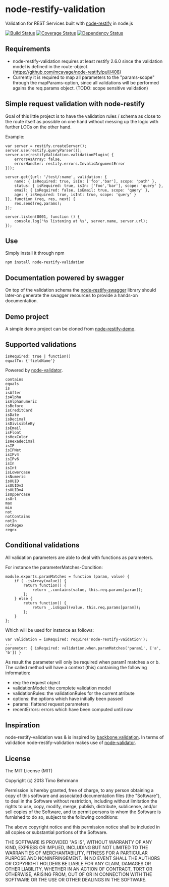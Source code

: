 # node-restify-validation
Validation for REST Services built with [node-restify](https://github.com/mcavage/node-restify) in node.js

[![Build Status](https://travis-ci.org/z0mt3c/node-restify-validation.png)](https://travis-ci.org/z0mt3c/node-restify-validation)
[![Coverage Status](https://coveralls.io/repos/z0mt3c/node-restify-validation/badge.png?branch=master)](https://coveralls.io/r/z0mt3c/node-restify-validation?branch=master)
[![Dependency Status](https://gemnasium.com/z0mt3c/node-restify-validation.png)](https://gemnasium.com/z0mt3c/node-restify-validation)

## Requirements
* node-restify-validation requires at least restify 2.6.0 since the validation model is defined in the route-object. (https://github.com/mcavage/node-restify/pull/408)
* Currently it is required to map all parameters to the "params-scope" through the mapParams-option, since all validations will be performed agains the req.params object. (TODO: scope sensitive validation)


## Simple request validation with node-restify
Goal of this little project is to have the validation rules / schema as close to the route itself as possible on one hand without messing up the logic with further LOCs on the other hand.

Example:

    var server = restify.createServer();
    server.use(restify.queryParser());
    server.use(restifyValidation.validationPlugin( {
        errorsAsArray: false,
        errorHandler: restify.errors.InvalidArgumentError
    }));

    server.get({url: '/test/:name', validation: {
        name: { isRequired: true, isIn: ['foo','bar'], scope: 'path' },
        status: { isRequired: true, isIn: ['foo','bar'], scope: 'query' },
        email: { isRequired: false, isEmail: true, scope: 'query' },
        age: { isRequired: true, isInt: true, scope: 'query' }
    }}, function (req, res, next) {
        res.send(req.params);
    });

    server.listen(8001, function () {
        console.log('%s listening at %s', server.name, server.url);
    });


## Use
Simply install it through npm

    npm install node-restify-validation


## Documentation powered by swagger
On top of the validation schema the [node-restify-swagger](https://github.com/z0mt3c/node-restify-swagger) library should later-on generate the swagger resources to provide a hands-on documentation.


## Demo project
A simple demo project can be cloned from [node-restify-demo](https://github.com/z0mt3c/node-restify-demo).


## Supported validations

    isRequired: true | function()
    equalTo: {'fieldName'}

Powered by [node-validator](https://github.com/chriso/validator.js).

    contains
    equals
    is
    isAfter
    isAlpha
    isAlphanumeric
    isBefore
    isCreditCard
    isDate
    isDecimal
    isDivisibleBy
    isEmail
    isFloat
    isHexColor
    isHexadecimal
    isIP
    isIPNet
    isIPv4
    isIPv6
    isIn
    isInt
    isLowercase
    isNumeric
    isUUID
    isUUIDv3
    isUUIDv4
    isUppercase
    isUrl
    max
    min
    not
    notContains
    notIn
    notRegex
    regex


## Conditional validations
All validation parameters are able to deal with functions as parameters.

For instance the parameterMatches-Condition:

    module.exports.paramMatches = function (param, value) {
        if (_.isArray(value)) {
            return function() {
                return _.contains(value, this.req.params[param]);
            };
        } else {
            return function() {
                return _.isEqual(value, this.req.params[param]);
            };
        }
    };

Which will be used for instance as follows:

    var validation = isRequired: require('node-restify-vaidation');
    ...
    parameter: { isRequired: validation.when.paramMatches('param1', ['a', 'b']) }

As result the parameter will only be required when param1 matches a or b. The called method will have a context (this) containing the following information:

* req: the request object
* validationModel: the complete validation model
* validationRules: the validationRules for the current atribute
* options: the options which have initially been passed
* params: flattend request parameters
* recentErrors: errors which have been computed until now


## Inspiration
node-restify-validation was & is inspired by [backbone.validation](https://github.com/thedersen/backbone.validation).
In terms of validation node-restify-validation makes use of [node-validator](https://github.com/chriso/node-validator).


## License
The MIT License (MIT)

Copyright (c) 2013 Timo Behrmann

Permission is hereby granted, free of charge, to any person obtaining a copy
of this software and associated documentation files (the "Software"), to deal
in the Software without restriction, including without limitation the rights
to use, copy, modify, merge, publish, distribute, sublicense, and/or sell
copies of the Software, and to permit persons to whom the Software is
furnished to do so, subject to the following conditions:

The above copyright notice and this permission notice shall be included in
all copies or substantial portions of the Software.

THE SOFTWARE IS PROVIDED "AS IS", WITHOUT WARRANTY OF ANY KIND, EXPRESS OR
IMPLIED, INCLUDING BUT NOT LIMITED TO THE WARRANTIES OF MERCHANTABILITY,
FITNESS FOR A PARTICULAR PURPOSE AND NONINFRINGEMENT. IN NO EVENT SHALL THE
AUTHORS OR COPYRIGHT HOLDERS BE LIABLE FOR ANY CLAIM, DAMAGES OR OTHER
LIABILITY, WHETHER IN AN ACTION OF CONTRACT, TORT OR OTHERWISE, ARISING FROM,
OUT OF OR IN CONNECTION WITH THE SOFTWARE OR THE USE OR OTHER DEALINGS IN
THE SOFTWARE.






